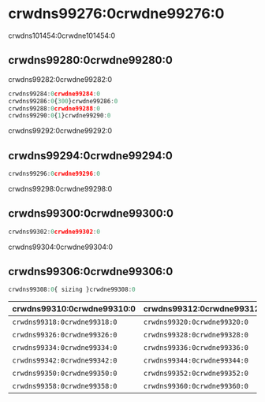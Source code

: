 # crwdns99276:0crwdne99276:0

<p class="description">crwdns101454:0crwdne101454:0</p>

## crwdns99280:0crwdne99280:0

crwdns99282:0crwdne99282:0

```jsx
crwdns99284:0crwdne99284:0
crwdns99286:0{300}crwdne99286:0
crwdns99288:0crwdne99288:0
crwdns99290:0{1}crwdne99290:0
```

crwdns99292:0crwdne99292:0

## crwdns99294:0crwdne99294:0

```jsx
crwdns99296:0crwdne99296:0
```

crwdns99298:0crwdne99298:0

## crwdns99300:0crwdne99300:0

```jsx
crwdns99302:0crwdne99302:0
```

crwdns99304:0crwdne99304:0

## crwdns99306:0crwdne99306:0

```js
crwdns99308:0{ sizing }crwdne99308:0
```

| crwdns99310:0crwdne99310:0   | crwdns99312:0crwdne99312:0   | crwdns99314:0crwdne99314:0   | crwdns99316:0crwdne99316:0 |
|:---------------------------- |:---------------------------- |:---------------------------- |:-------------------------- |
| `crwdns99318:0crwdne99318:0` | `crwdns99320:0crwdne99320:0` | `crwdns99322:0crwdne99322:0` | crwdns99324:0crwdne99324:0 |
| `crwdns99326:0crwdne99326:0` | `crwdns99328:0crwdne99328:0` | `crwdns99330:0crwdne99330:0` | crwdns99332:0crwdne99332:0 |
| `crwdns99334:0crwdne99334:0` | `crwdns99336:0crwdne99336:0` | `crwdns99338:0crwdne99338:0` | crwdns99340:0crwdne99340:0 |
| `crwdns99342:0crwdne99342:0` | `crwdns99344:0crwdne99344:0` | `crwdns99346:0crwdne99346:0` | crwdns99348:0crwdne99348:0 |
| `crwdns99350:0crwdne99350:0` | `crwdns99352:0crwdne99352:0` | `crwdns99354:0crwdne99354:0` | crwdns99356:0crwdne99356:0 |
| `crwdns99358:0crwdne99358:0` | `crwdns99360:0crwdne99360:0` | `crwdns99362:0crwdne99362:0` | crwdns99364:0crwdne99364:0 |